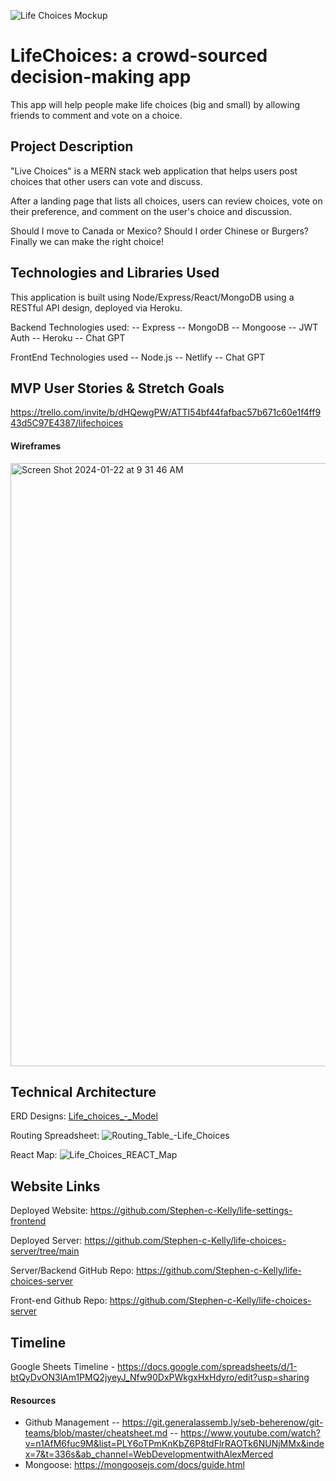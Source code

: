 
![Life Choices Mockup](https://github.com/Stephen-c-Kelly/life-choices-server/assets/149907841/49a55579-1343-4725-adf7-b521cfe34dae)

# LifeChoices: a crowd-sourced decision-making app
This app will help people make life choices (big and small) by allowing friends to comment and vote on a choice.  

## Project Description 
"Live Choices" is a MERN stack web application that helps users post choices that other users can vote and discuss.  

After a landing page that lists all choices, users can review choices, vote on their preference, and comment on the user's choice and discussion.  

Should I move to Canada or Mexico?  Should I order Chinese or Burgers?  Finally we can make the right choice!

## Technologies and Libraries Used
This application is built using Node/Express/React/MongoDB using a RESTful API design, deployed via Heroku.

Backend Technologies used:
-- Express
-- MongoDB
-- Mongoose
-- JWT Auth
-- Heroku
-- Chat GPT

FrontEnd Technologies used
-- Node.js
-- Netlify
-- Chat GPT

## MVP User Stories & Stretch Goals
https://trello.com/invite/b/dHQewgPW/ATTI54bf44fafbac57b671c60e1f4ff943d5C97E4387/lifechoices

#### Wireframes
<img width="965" alt="Screen Shot 2024-01-22 at 9 31 46 AM" src="https://github.com/Stephen-c-Kelly/life-choices-server/assets/149907841/190ea6be-70f3-4658-bf0c-8eb5dedabc15">


## Technical Architecture
ERD Designs: [Life_choices_-_Model](https://github.com/Stephen-c-Kelly/life-choices-server/assets/149907841/3a393596-8670-485e-8355-e9b3f9af089e)

Routing Spreadsheet:
![Routing_Table_-_Life_Choices_](https://github.com/Stephen-c-Kelly/life-choices-server/assets/149907841/0d4b634f-5e7b-46b7-94db-a3fd6a7f1eb6)

React Map: 
![Life_Choices_REACT_Map](https://github.com/Stephen-c-Kelly/life-choices-server/assets/149907841/24bbe43e-684d-43f2-96c8-1e587cf7fb10)

## Website Links
Deployed Website: 
https://github.com/Stephen-c-Kelly/life-settings-frontend	

Deployed Server:
https://github.com/Stephen-c-Kelly/life-choices-server/tree/main

Server/Backend GitHub Repo: https://github.com/Stephen-c-Kelly/life-choices-server 

Front-end Github Repo: https://github.com/Stephen-c-Kelly/life-choices-server 

## Timeline
Google Sheets Timeline - https://docs.google.com/spreadsheets/d/1-btQyDvON3lAm1PMQ2jyeyJ_Nfw90DxPWkgxHxHdyro/edit?usp=sharing

#### Resources
- Github Management 
-- https://git.generalassemb.ly/seb-beherenow/git-teams/blob/master/cheatsheet.md 
-- https://www.youtube.com/watch?v=n1AfM6fuc9M&list=PLY6oTPmKnKbZ6P8tdFlrRAOTk6NUNjMMx&index=7&t=336s&ab_channel=WebDevelopmentwithAlexMerced
- Mongoose: https://mongoosejs.com/docs/guide.html

